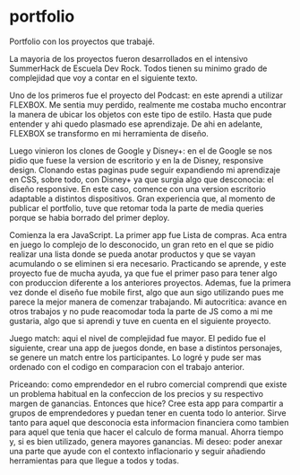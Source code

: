 # portfolio
Portfolio con los proyectos que trabajé.

La mayoria de los proyectos fueron desarrollados en el intensivo SummerHack de Escuela Dev Rock. Todos tienen su minimo grado de complejidad que voy a contar en el siguiente texto.

Uno de los primeros fue el proyecto del Podcast: en este aprendi a utilizar FLEXBOX. Me sentia muy perdido, realmente me costaba mucho encontrar la manera de ubicar los objetos con este tipo de estilo. Hasta que pude entender y ahi quedo plasmado ese aprendizaje. De ahi en adelante, FLEXBOX se transformo en mi herramienta de diseño.

Luego vinieron los clones de Google y Disney+: en el de Google se nos pidio que fuese la version de escritorio y en la de Disney, responsive design. Clonando estas paginas pude seguir expandiendo mi aprendizaje en CSS, sobre todo, con Disney+ ya que surgia algo que desconocia: el diseño responsive. En este caso, comence con una version escritorio adaptable a distintos dispositivos. Gran experiencia que, al momento de publicar el portfolio, tuve que retomar toda la parte de media queries porque se habia borrado del primer deploy.

Comienza la era JavaScript. La primer app fue Lista de compras. Aca entra en juego lo complejo de lo desconocido, un gran reto en el que se pidio realizar una lista donde se pueda anotar productos y que se vayan acumulando o se eliminen si era necesario. Practicando se aprende, y este proyecto fue de mucha ayuda, ya que fue el primer paso para tener algo con produccion diferente a los anteriores proyectos. Ademas, fue la primera vez donde el diseño fue mobile first, algo que aun sigo utilizando pues me parece la mejor manera de comenzar trabajando. Mi autocritica: avance en otros trabajos y no pude reacomodar toda la parte de JS como a mi me gustaria, algo que si aprendi y tuve en cuenta en el siguiente proyecto. 

Juego match: aqui el nivel de complejidad fue mayor. El pedido fue el siguiente, crear una app de juegos donde, en base a distintos personajes, se genere un match entre los participantes. Lo logré y pude ser mas ordenado con el codigo en comparacion con el trabajo anterior.

Priceando: como emprendedor en el rubro comercial comprendi que existe un problema habitual en la confeccion de los precios y su respectivo margen de ganancias. Entonces que hice? Cree esta app para compartir a grupos de emprendedores y puedan tener en cuenta todo lo anterior. Sirve tanto para aquel que desconocia esta informacion financiera como tambien para aquel que tenia que hacer el calculo de forma manual. Ahorra tiempo y, si es bien utilizado, genera mayores ganancias. Mi deseo: poder anexar una parte que ayude con el contexto inflacionario y seguir añadiendo herramientas para que llegue a todos y todas.
